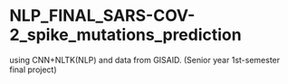 # NLP_FINAL_SARS-COV-2_spike_mutations_prediction
using CNN+NLTK(NLP) and data from GISAID. (Senior year 1st-semester final project)
